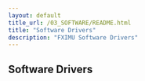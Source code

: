 ```yaml
---
layout: default
title_url: /03_SOFTWARE/README.html
title: "Software Drivers"
description: "FXIMU Software Drivers"
---
```


## Software Drivers
